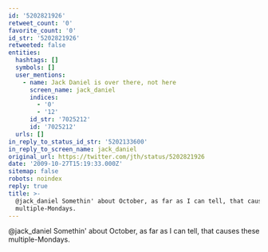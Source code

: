 ```yaml
---
id: '5202821926'
retweet_count: '0'
favorite_count: '0'
id_str: '5202821926'
retweeted: false
entities:
  hashtags: []
  symbols: []
  user_mentions:
    - name: Jack Daniel is over there, not here
      screen_name: jack_daniel
      indices:
        - '0'
        - '12'
      id_str: '7025212'
      id: '7025212'
  urls: []
in_reply_to_status_id_str: '5202133600'
in_reply_to_screen_name: jack_daniel
original_url: https://twitter.com/jth/status/5202821926
date: '2009-10-27T15:19:33.000Z'
sitemap: false
robots: noindex
reply: true
title: >-
  @jack_daniel Somethin' about October, as far as I can tell, that causes these
  multiple-Mondays.
---
```


@jack_daniel Somethin' about October, as far as I can tell, that causes these multiple-Mondays.